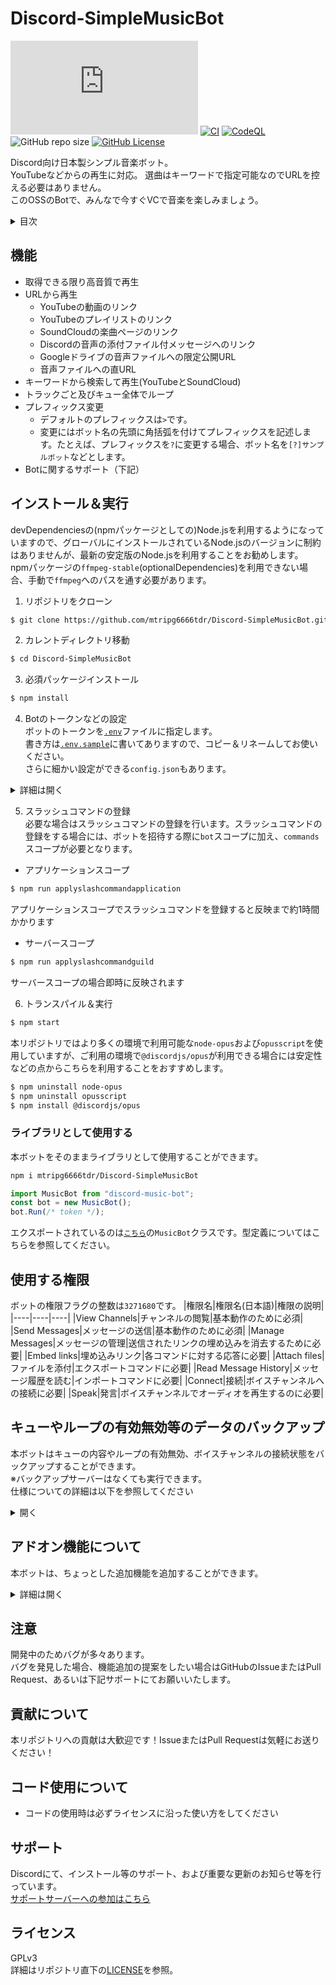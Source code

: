 # Discord-SimpleMusicBot
[![GitHub package.json dependency version (prod)](https://img.shields.io/github/package-json/dependency-version/mtripg6666tdr/Discord-SimpleMusicBot/discord.js)](https://github.com/discordjs/discord.js)
[![CI](https://github.com/mtripg6666tdr/Discord-SimpleMusicBot/actions/workflows/testing.yml/badge.svg)](https://github.com/mtripg6666tdr/Discord-SimpleMusicBot/actions/workflows/testing.yml)
[![CodeQL](https://github.com/mtripg6666tdr/Discord-SimpleMusicBot/actions/workflows/codeql-analysis.yml/badge.svg)](https://github.com/mtripg6666tdr/Discord-SimpleMusicBot/actions/workflows/codeql-analysis.yml)
![GitHub repo size](https://img.shields.io/github/repo-size/mtripg6666tdr/Discord-SimpleMusicBot)
[![GitHub License](https://img.shields.io/github/license/mtripg6666tdr/Discord-SimpleMusicBot)](LICENSE.md)

Discord向け日本製シンプル音楽ボット。  
YouTubeなどからの再生に対応。
選曲はキーワードで指定可能なのでURLを控える必要はありません。  
このOSSのBotで、みんなで今すぐVCで音楽を楽しみましょう。

<details>
  <summary>目次</summary>

- [Discord-SimpleMusicBot](#discord-simplemusicbot)
  - [機能](#機能)
  - [インストール＆実行](#インストール実行)
    - [設定ファイルの詳細について](#設定ファイルの詳細について)
      - [`.env`ファイル](#envファイル)
      - [`config.json`ファイル](#configjsonファイル)
    - [ライブラリとして使用する](#ライブラリとして使用する)
  - [使用する権限](#使用する権限)
  - [キューやループの有効無効等のデータのバックアップ](#キューやループの有効無効等のデータのバックアップ)
    - [Google Apps Scriptを使用する場合](#google-apps-scriptを使用する場合)
    - [自分でAPIサーバーを構築する場合](#自分でapiサーバーを構築する場合)
      - [**GET (type=j)**](#get-typej)
      - [**GET (type=queue)**](#get-typequeue)
      - [**POST (type=j)**](#post-typej)
      - [**POST (type=queue)**](#post-typequeue)
  - [アドオン機能について](#アドオン機能について)
  - [注意](#注意)
  - [貢献について](#貢献について)
  - [コード使用について](#コード使用について)
  - [サポート](#サポート)
  - [ライセンス](#ライセンス)
</details>

## 機能
- 取得できる限り高音質で再生
- URLから再生
  - YouTubeの動画のリンク
  - YouTubeのプレイリストのリンク
  - SoundCloudの楽曲ページのリンク
  - Discordの音声の添付ファイル付メッセージへのリンク
  - Googleドライブの音声ファイルへの限定公開URL
  - 音声ファイルへの直URL
- キーワードから検索して再生(YouTubeとSoundCloud)
- トラックごと及びキュー全体でループ
- プレフィックス変更
  - デフォルトのプレフィックスは`>`です。
  - 変更にはボット名の先頭に角括弧を付けてプレフィックスを記述します。たとえば、プレフィックスを`?`に変更する場合、ボット名を`[?]サンプルボット`などとします。
- Botに関するサポート（下記）

## インストール＆実行
devDependenciesの(npmパッケージとしての)Node.jsを利用するようになっていますので、グローバルにインストールされているNode.jsのバージョンに制約はありませんが、最新の安定版のNode.jsを利用することをお勧めします。  
npmパッケージの`ffmpeg-stable`(optionalDependencies)を利用できない場合、手動で`ffmpeg`へのパスを通す必要があります。    

1. リポジトリをクローン
```bash
$ git clone https://github.com/mtripg6666tdr/Discord-SimpleMusicBot.git
```

2. カレントディレクトリ移動
```bash
$ cd Discord-SimpleMusicBot
```

3. 必須パッケージインストール
```bash
$ npm install
```

4. Botのトークンなどの設定  
ボットのトークンを[`.env`](.env)ファイルに指定します。  
書き方は[`.env.sample`](.env.sample)に書いてありますので、コピー＆リネームしてお使いください。  
さらに細かい設定ができる`config.json`もあります。
  <details>
    <summary>詳細は開く</summary>

  ### 設定ファイルの詳細について
  本ボットの設定ファイルは、`.env`と`config.json`の2ファイルです。
  #### `.env`ファイル
  こちらには主にトークンなどの認証情報を記述します。
  任意指定の設定に関しては、**`CSE_KEY=`の部分も記述しないでください。**
  `.env.sample`がサンプルファイルとなっていますので、コピー＆リネームしてお使いください。
  - TOKEN  
    ボットのトークンです。Discord Developer Portalから取得してください。
  - CSE_KEY  
    歌詞検索に使用するGoogle Custom Searchのkeyです。(任意指定)
  - CLIENT_ID  
    スラッシュコマンドの登録に使用するクライアントIDです。(任意指定)  
    Discord Developer Portalから取得してください。
  - GUILD_ID  
    スラッシュコマンドの登録に使用するサーバーIDです。(任意指定)  
    Discord Developer Portalから取得してください。
  - GAS_URL  
    「キューやループの有効無効等のデータのバックアップ」に使用するデータベースサーバーのURLです。(任意指定)  
    サーバーの仕様等についてはあとのセクションを参照してください。
  - GAS_TOKEN  
    「キューやループの有効無効等のデータのバックアップ」に使用するデータベースサーバーのトークンです。(任意指定)  
    サーバーの仕様等についてはあとのセクションを参照してください。

  #### `config.json`ファイル
  こちらにはボットの設定情報などを記述します。
  任意指定の設定に関しては、**値をnullにしてください("null"ではなくnull)**
  `config.json.sample`がサンプルファイルとなっていますので、コピー＆リネームしてお使いください。
  - adminId (string|null)  
    管理人のユーザーのID (任意指定)
  - debug (boolean)  
    デバッグ用の構成で起動するか
  - maintenance (boolean)  
    メンテナンス用の構成で起動するか
  - errorChannel (string|null)  
    エラーレポートを送信するテキストチャンネルのID (任意指定)
  - proxy (string|null)  
    プロキシを使用する場合はそのURL (任意指定)
  </details>

5. スラッシュコマンドの登録  
必要な場合はスラッシュコマンドの登録を行います。スラッシュコマンドの登録をする場合には、ボットを招待する際に`bot`スコープに加え、`commands`スコープが必要となります。
- アプリケーションスコープ
```bash
$ npm run applyslashcommandapplication
```
アプリケーションスコープでスラッシュコマンドを登録すると反映まで約1時間かかります  
- サーバースコープ
```bash
$ npm run applyslashcommandguild
```
サーバースコープの場合即時に反映されます

6. トランスパイル＆実行
```bash
$ npm start
```

本リポジトリではより多くの環境で利用可能な`node-opus`および`opusscript`を使用していますが、ご利用の環境で`@discordjs/opus`が利用できる場合には安定性などの点からこちらを利用することをおすすめします。
```bash
$ npm uninstall node-opus
$ npm uninstall opusscript
$ npm install @discordjs/opus
```

### ライブラリとして使用する
本ボットをそのままライブラリとして使用することができます。
```bash
npm i mtripg6666tdr/Discord-SimpleMusicBot
```
```ts
import MusicBot from "discord-music-bot";
const bot = new MusicBot();
bot.Run(/* token */);
```
エクスポートされているのは[`こちら`](src/bot.ts)の`MusicBot`クラスです。型定義についてはこちらを参照してください。

## 使用する権限
ボットの権限フラグの整数は`3271680`です。
|権限名|権限名(日本語)|権限の説明|
|----|----|----|
|View Channels|チャンネルの閲覧|基本動作のために必須|
|Send Messages|メッセージの送信|基本動作のために必須|
|Manage Messages|メッセージの管理|送信されたリンクの埋め込みを消去するために必要|
|Embed links|埋め込みリンク|各コマンドに対する応答に必要|
|Attach files|ファイルを添付|エクスポートコマンドに必要|
|Read Message History|メッセージ履歴を読む|インポートコマンドに必要|
|Connect|接続|ボイスチャンネルへの接続に必要|
|Speak|発言|ボイスチャンネルでオーディオを再生するのに必要|

  ## キューやループの有効無効等のデータのバックアップ
  本ボットはキューの内容やループの有効無効、ボイスチャンネルの接続状態をバックアップすることができます。  
  ※バックアップサーバーはなくても実行できます。  
  仕様についての詳細は以下を参照してください  
<details>
  <summary>開く</summary>

バックアップにはまずバックアップ先のサーバーを作成する必要があります。  
作成する場合、[Google Apps Script](https://script.google.com)を利用するか、任意の言語を使用してサーバーを作成することができます。

### Google Apps Scriptを使用する場合
Google Apps Scriptを使用する場合、新規プロジェクトを作成し、[サンプルのGSファイル](util/exampleDbServer.gs)の内容を`コード.gs`にペーストして、スクリプト内にある通り定数を設定して、Webアプリとしてデプロイしてください。  
デプロイが完了したら、URLの[.env](.env)への登録を忘れずに。

### 自分でAPIサーバーを構築する場合
APIサーバーのエンドポイントはひとつで、クエリパラメーターもしくはリクエストボディのjsonデータによって動作を変えます。  
APIサーバーは以下の仕様に沿うようにしてください。  
#### **GET (type=j)**
> 各サーバーのステータス情報を返却します  

リクエストクエリ: 
```
?type=j&token={token}&guildid={guildid}
```
> `{token}`: `process.env.GAS_TOKEN` に指定したトークン。これにより認証します。)  
> `{guildid}`: 要求するサーバーIDをカンマで連結したリスト(ex. 111111111111,22222222222,3333333333333)  
> 
レスポンス: トークンが一致すればデータベースに存在する各サーバーのJSONデータを返却します  
例:
```json
{"サーバーID": "文字列化したステータス情報", ...}
```

#### **GET (type=queue)**
> 文字列化した各サーバーのキューを返却します

リクエストクエリ: 
```
?type=queue&token={token}&guildid={guildid}
```
> `{token}`: `process.env.GAS_TOKEN` に指定したトークン。これにより認証します。)  
> `{guildid}`: 要求するサーバーIDをカンマで連結したリスト(ex. 111111111111,22222222222,3333333333333)  

レスポンス: トークンが一致すればデータベースに存在する各サーバーのJSONデータを返却します
例:
```json
{"サーバーID": "文字列化したキュー", ...}
```

#### **POST (type=j)**
> データベースに文字列化した各サーバーのステータス情報を登録します。または既に存在する場合は更新します。

リクエストペイロード(JSON):
```json
{
  "token": "{token}",
  "type": "j",
  "guildid": "{guildid}",
  "data": "{data}"
}
```
> `{token}`: `process.env.GAS_TOKEN` に指定したトークン。これにより認証します。)  
> `{guildid}`: {data}に含まれるステータス情報のサーバーIDをカンマで連結したリスト  
> `{data}`: 以下のようなJSONを文字列化した文字列
> ```json
> {"サーバーID": "文字列化したステータス情報", ...}
> ```

レスポンス: トークンが一致すればデータベースを更新し、成功すればHTTP 200を返却。失敗すればそれ以外を返却。コンテンツは不要。

#### **POST (type=queue)**
> データベースに文字列化した各サーバーのキューを登録します。または既に存在する場合は更新します。

リクエストペイロード(JSON):
```json
{
  "token": "{token}",
  "type": "queue",
  "guildid": "{guildid}",
  "data": "{data}"
}
```
> `{token}`: `process.env.GAS_TOKEN` に指定したトークン。これにより認証します。)  
> `{guildid}`: {data}に含まれるキューデータのサーバーIDをカンマで連結したリスト  
> `{data}`: 以下のようなJSONを文字列化した文字列
> ```json
> {"サーバーID": "文字列化したキュー", ...}
> ```

レスポンス: トークンが一致すればデータベースを更新し、成功すればHTTP 200を返却。失敗すればそれ以外を返却。コンテンツは不要。
</details>

## アドオン機能について
本ボットは、ちょっとした追加機能を追加することができます。
<details>
  <summary>詳細は開く</summary>
  
  アドオン機能を追加するには、プロジェクトの`src`フォルダと同じ階層に`addon`フォルダを作成します。
  ボットは、addonフォルダにある拡張子がjsのファイルを自動的にアドオンとして実行します。  
  `サンプル.js`
  ```js
module.exports = function(parent){
  console.log("aaa");
  parent.on("ready", ()=> {
    console.log("Ready called!");
  });
}
  ```
  jsファイルは、関数ひとつをデフォルトエクスポートしてください。関数はボットの起動時に呼ばれ、引数を一つ受け取ります。  
  引数は`EventEmitter`となっており、`discord.js`の`Client.on`、`Client.once`、`Client.off`などと同じようにイベントハンドラを設定することができます。
  サポートされるイベント名は`ready`、`messageCreate`、`interactionCreate`です。イベントの引数は、`discord.js`と同じです。
  - イベントをハンドルして本来のボットの操作を中断したりフィルターしたりすることはできません。
  - イベントはボットの本来の動作の前に呼ばれます。
</details>
  
## 注意
開発中のためバグが多々あります。  
バグを発見した場合、機能追加の提案をしたい場合はGitHubのIssueまたはPull Request、あるいは下記サポートにてお願いいたします。

## 貢献について
本リポジトリへの貢献は大歓迎です！IssueまたはPull Requestは気軽にお送りください！

## コード使用について
- コードの使用時は必ずライセンスに沿った使い方をしてください

## サポート
Discordにて、インストール等のサポート、および重要な更新のお知らせ等を行っています。  
[サポートサーバーへの参加はこちら](https://discord.gg/7DrAEXBMHe)

## ライセンス
GPLv3  
詳細はリポジトリ直下の[LICENSE](LICENSE)を参照。
